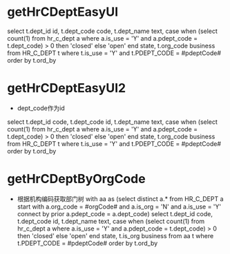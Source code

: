 getHrCDeptEasyUI
===
select t.dept_id id,
       t.dept_code code,
       t.dept_name text,
       case
         when (select count(1)
                 from hr_c_dept a
                where a.is_use = 'Y'
                  and a.pdept_code = t.dept_code) > 0 then
          'closed'
         else
          'open'
       end state,
       t.org_code business
  from HR_C_DEPT t
 where t.is_use = 'Y'
   and t.PDEPT_CODE = #pdeptCode#
 order by t.ord_by
 
getHrCDeptEasyUI2
===
* dept_code作为id

select t.dept_id code,
       t.dept_code id,
       t.dept_name text,
       case
         when (select count(1)
                 from hr_c_dept a
                where a.is_use = 'Y'
                  and a.pdept_code = t.dept_code) > 0 then
          'closed'
         else
          'open'
       end state,
       t.org_code business
  from HR_C_DEPT t
 where t.is_use = 'Y'
   and t.PDEPT_CODE = #pdeptCode#
 order by t.ord_by
 
getHrCDeptByOrgCode
=== 
* 根据机构编码获取部门树
with aa as
 (select distinct a.*
    from HR_C_DEPT a
   start with a.org_code = #orgCode#
          and a.is_org = 'N'
          and a.is_use = 'Y'
  connect by prior a.pdept_code = a.dept_code)
select t.dept_id code,
       t.dept_code id,
       t.dept_name text,
       case
         when (select count(1)
                 from hr_c_dept a
                where a.is_use = 'Y'
                  and a.pdept_code = t.dept_code) > 0 then
          'closed'
         else
          'open'
       end state,
       t.is_org business
  from aa t
 where t.PDEPT_CODE = #pdeptCode#
 order by t.ord_by
